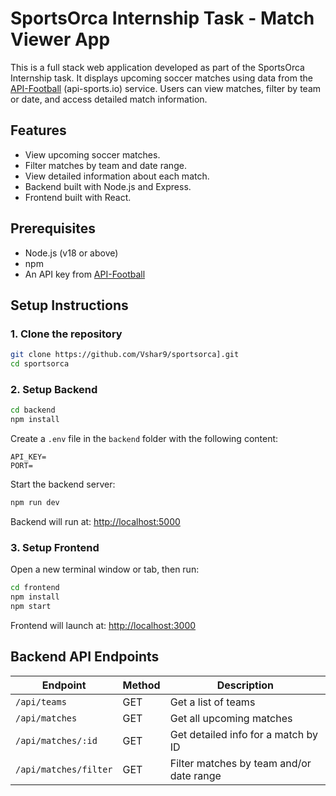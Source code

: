 
# SportsOrca Internship Task - Match Viewer App

This is a full stack web application developed as part of the SportsOrca Internship task. It displays upcoming soccer matches using data from the [API-Football](https://www.api-football.com/) (api-sports.io) service. Users can view matches, filter by team or date, and access detailed match information.

## Features

- View upcoming soccer matches.
- Filter matches by team and date range.
- View detailed information about each match.
- Backend built with Node.js and Express.
- Frontend built with React.

## Prerequisites

- Node.js (v18 or above)
- npm
- An API key from [API-Football](https://dashboard.api-football.com/)

## Setup Instructions

### 1. Clone the repository

```bash
git clone https://github.com/Vshar9/sportsorca].git
cd sportsorca
```

### 2. Setup Backend

```bash
cd backend
npm install
```

Create a `.env` file in the `backend` folder with the following content:

```
API_KEY=
PORT=
```

Start the backend server:

```bash
npm run dev
```

Backend will run at: [http://localhost:5000](http://localhost:5000)

### 3. Setup Frontend

Open a new terminal window or tab, then run:

```bash
cd frontend
npm install
npm start
```

Frontend will launch at: [http://localhost:3000](http://localhost:3000)

## Backend API Endpoints

| Endpoint               | Method | Description                               |
|------------------------|--------|-------------------------------------------|
| `/api/teams`           | GET    | Get a list of teams                        |
| `/api/matches`         | GET    | Get all upcoming matches                   |
| `/api/matches/:id`     | GET    | Get detailed info for a match by ID        |
| `/api/matches/filter`  | GET    | Filter matches by team and/or date range   |
